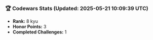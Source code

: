 ### 🏆 Codewars Stats (Updated: 2025-05-21 10:09:39 UTC)

- **Rank:** 8 kyu
- **Honor Points:** 3
- **Completed Challenges:** 1
